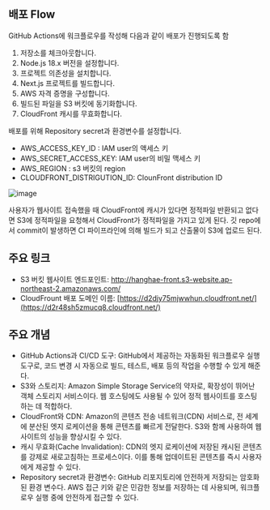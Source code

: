 ## 배포 Flow
GitHub Actions에 워크플로우를 작성해 다음과 같이 배포가 진행되도록 함
  1. 저장소를 체크아웃합니다.
  2. Node.js 18.x 버전을 설정합니다.
  3. 프로젝트 의존성을 설치합니다.
  4. Next.js 프로젝트를 빌드합니다.
  5. AWS 자격 증명을 구성합니다.
  6. 빌드된 파일을 S3 버킷에 동기화합니다.
  7. CloudFront 캐시를 무효화합니다.

배포를 위해 Repository secret과 환경변수를 설정합니다.
- AWS_ACCESS_KEY_ID : IAM user의 액세스 키
- AWS_SECRET_ACCESS_KEY: IAM user의 비밀 맥세스 키
- AWS_REGION : s3 버킷의 region
- CLOUDFRONT_DISTRIGUTION_ID: ClounFront distribution ID

![image](https://github.com/user-attachments/assets/5ea0f688-90aa-4854-8748-e955e6decbdd)


사용자가 웹사이트 접속했을 때 CloudFront에 캐시가 있다면 정적파일 반환되고 없다면 S3에 정적파일을 요청해서 CloudFront가 정적파일을 가지고 있게 된다.
깃 repo에서 commit이 발생하면 CI 파이프라인에 의해 빌드가 되고 산출물이 S3에 업로드 된다.

## 주요 링크

- S3 버킷 웹사이트 엔드포인트: http://hanghae-front.s3-website.ap-northeast-2.amazonaws.com/
- CloudFrount 배포 도메인 이름: [https://d2djy75mjwwhun.cloudfront.net/](https://d2r48sh5zmucq8.cloudfront.net/)

## 주요 개념

- GitHub Actions과 CI/CD 도구: GitHub에서 제공하는 자동화된 워크플로우 실행 도구로, 코드 변경 시 자동으로 빌드, 테스트, 배포 등의 작업을 수행할 수 있게 해준다.
- S3와 스토리지: Amazon Simple Storage Service의 약자로, 확장성이 뛰어난 객체 스토리지 서비스이다. 웹 호스팅에도 사용될 수 있어 정적 웹사이트를 호스팅하는 데 적합하다.
- CloudFront와 CDN: Amazon의 콘텐츠 전송 네트워크(CDN) 서비스로, 전 세계에 분산된 엣지 로케이션을 통해 콘텐츠를 빠르게 전달한다. S3와 함께 사용하여 웹사이트의 성능을 향상시킬 수 있다.
- 캐시 무효화(Cache Invalidation): CDN의 엣지 로케이션에 저장된 캐시된 콘텐츠를 강제로 새로고침하는 프로세스이다. 이를 통해 업데이트된 콘텐츠를 즉시 사용자에게 제공할 수 있다.
- Repository secret과 환경변수: GitHub 리포지토리에 안전하게 저장되는 암호화된 환경 변수다. AWS 접근 키와 같은 민감한 정보를 저장하는 데 사용되며, 워크플로우 실행 중에 안전하게 접근할 수 있다.
